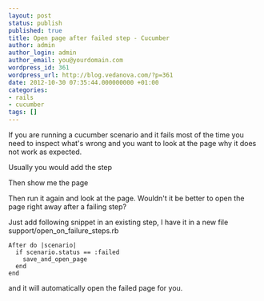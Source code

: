 ```yaml
---
layout: post
status: publish
published: true
title: Open page after failed step - Cucumber
author: admin
author_login: admin
author_email: you@yourdomain.com
wordpress_id: 361
wordpress_url: http://blog.vedanova.com/?p=361
date: 2012-10-30 07:35:44.000000000 +01:00
categories:
- rails
- cucumber
tags: []
---
```

If you are running a cucumber scenario and it fails most of the time you need to inspect what's wrong and you want to look at the page why it does not work as expected.

Usually you would add the step

   Then show me the page

Then run it again and look at the page. Wouldn't it be better to open the page right away after a failing step?

Just add following snippet in an existing step, I have it in a new file support/open_on_failure_steps.rb

    After do |scenario|
      if scenario.status == :failed
        save_and_open_page
      end
    end

and it will automatically open the failed page for you.
